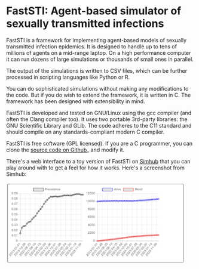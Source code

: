 # FastSTI: Agent-based simulator of sexually transmitted infections

FastSTI is a framework for implementing agent-based models of sexually
transmitted infection epidemics. It is designed to handle up to tens of millions
of agents on a mid-range laptop. On a high performance computer it can run
dozens of large simulations or thousands of small ones in parallel.

The output of the simulations is written to CSV files, which can be further
processed in scripting languages like Python or R.

You can do sophisticated simulations without making any modifications to the
code. But if you do wish to extend the framework, it is written in C. The
framework has been designed with extensibility in mind.

FastSTI is developed and tested on GNU/Linux using the gcc compiler (and often
the Clang compiler too). It uses two portable 3rd-party libraries: the GNU
Scientific Library and GLib. The code adheres to the C11 standard and should
compile on any standards-compliant modern C compiler.

FastSTI is free software (GPL licensed). If you are a C programmer, you can
clone the [source code on Github](https://github.com/nathangeffen/faststi)_ and
modify it.

There's a web interface to a toy version of FastSTI on
[Simhub](https://www.simhub.online/faststi/) that you can play around with to
get a feel for how it works. Here's a screenshot from Simhub:

<p align="centre">
    <img src="docs/_static/GraphScreenCaptureFromSimhub.png"
      "alt=Screen capture of FastSTI running on"
      style="max-width:95%;" />
</p>
